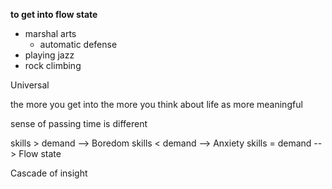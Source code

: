 
**to get into flow state**
- marshal arts 
	- automatic defense
- playing jazz
- rock climbing

Universal

the more you get into the more you think about life as more meaningful

sense of passing time is different

skills > demand --> Boredom
skills < demand --> Anxiety
skills = demand --> Flow state

Cascade of insight 